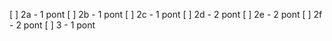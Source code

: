 [ ] 2a - 1 pont
[ ] 2b - 1 pont
[ ] 2c - 1 pont
[ ] 2d - 2 pont
[ ] 2e - 2 pont
[ ] 2f - 2 pont
[ ] 3 - 1 pont
